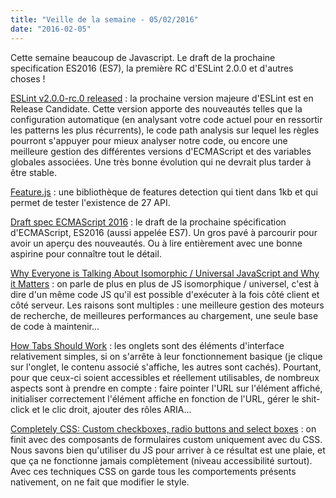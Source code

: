 ```yaml
---
title: "Veille de la semaine - 05/02/2016"
date: "2016-02-05"
---
```


Cette semaine beaucoup de Javascript. Le draft de la prochaine specification ES2016 (ES7), la première RC d'ESLint 2.0.0 et d'autres choses !

<span class="more"></span>

[ESLint v2.0.0-rc.0 released](http://eslint.org/blog/2016/02/eslint-v2.0.0-rc.0-released) : la prochaine version majeure d'ESLint est en Release Candidate. Cette version apporte des nouveautés telles que la configuration automatique (en analysant votre code actuel pour en ressortir les patterns les plus récurrents), le code path analysis sur lequel les règles pourront s'appuyer pour mieux analyser notre code, ou encore une meilleure gestion des différentes versions d'ECMAScript et des variables globales associées. Une très bonne évolution qui ne devrait plus tarder à être stable.

[Feature.js](http://featurejs.com/) : une bibliothèque de features detection qui tient dans 1kb et qui permet de tester l'existence de 27 API.

[Draft spec ECMAScript 2016](https://tc39.github.io/ecma262/) : le draft de la prochaine spécification d'ECMAScript, ES2016 (aussi appelée ES7). Un gros pavé à parcourir pour avoir un aperçu des nouveautés. Ou à lire entièrement avec une bonne aspirine pour connaître tout le détail.

[Why Everyone is Talking About Isomorphic / Universal JavaScript and Why it Matters](http://www.capitalone.io/blog/why-is-everyone-talking-about-isomorphic-javascript/) : on parle de plus en plus de JS isomorphique / universel, c'est à dire d'un même code JS qu'il est possible d'exécuter à la fois côté client et côté serveur. Les raisons sont multiples : une meilleure gestion des moteurs de recherche, de meilleures performances au chargement, une seule base de code à maintenir...

[How Tabs Should Work](https://24ways.org/2015/how-tabs-should-work/) : les onglets sont des éléments d'interface relativement simples, si on s'arrête à leur fonctionnement basique (je clique sur l'onglet, le contenu associé s'affiche, les autres sont cachés). Pourtant, pour que ceux-ci soient accessibles et réellement utilisables, de nombreux aspects sont à prendre en compte : faire pointer l'URL sur l'élément affiché, initialiser correctement l'élément affiche en fonction de l'URL, gérer le shit-click et le clic droit, ajouter des rôles ARIA...

[Completely CSS: Custom checkboxes, radio buttons and select boxes](http://kyusuf.com/post/completely-css-custom-checkbox-radio-buttons-and-select-boxes) : on finit avec des composants de formulaires custom uniquement avec du CSS. Nous savons bien qu'utiliser du JS pour arriver à ce résultat est une plaie, et que ça ne fonctionne jamais complètement (niveau accessibilité surtout). Avec ces techniques CSS on garde tous les comportements présents nativement, on ne fait que modifier le style.

